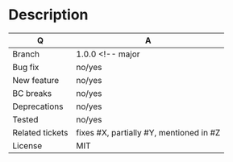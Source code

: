# Description


| Q               | A                                                            |
|-----------------|--------------------------------------------------------------|
| Branch          | 1.0.0 <!-- major | minor | patch -->                         |
| Bug fix         | no/yes                                                       |
| New feature     | no/yes                                                       |
| BC breaks       | no/yes                                                       |
| Deprecations    | no/yes                                                       |
| Tested          | no/yes                                                       |
| Related tickets | fixes #X, partially #Y, mentioned in #Z                      |
| License         | MIT                                                          |
